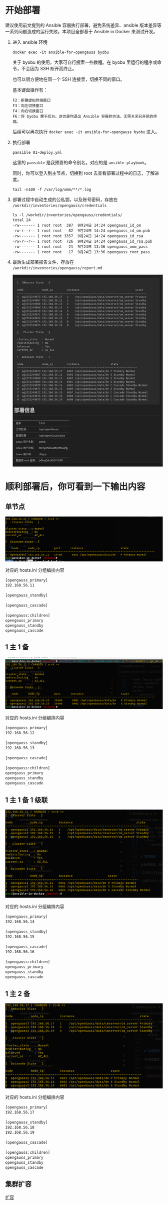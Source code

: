 # 开始部署

建议使用前文提到的 Ansible 容器执行部署，避免系统差异、ansible 版本差异等一系列问题造成的运行失败。本项目全部基于 Ansible in Docker 来测试开发。

1. 进入 ansible 环境

    ```
    docker exec -it ansible-for-opengauss byobu
    ```

    关于 byobu 的使用，大家可自行搜索一些教程。在 byobu 里运行的程序或命令，不会因为 SSH 断开而终止。

    也可以很方便地在同一个 SSH 连接里，切换不同的窗口。

    基本键盘操作有：

    ```
    F2：新建虚拟终端窗口
    F3：向左切换窗口
    F4：向右切换窗口
    F6：将 byobu 置于后台。这也是你退出 Ansible 容器的方法，无需关闭已开启的终端。
    ```
 
   后续可以再次执行 `docker exec -it ansible-for-opengauss byobu` 进入。

1. 执行部署

    ```
    pansible 01-deploy.yml
    ```

    这里的 `pansible` 是我预置的命令别名，对应的是 `ansible-playbook`。

    同时，你可以登入到主节点，切换到 root 去查看部署过程中的日志，了解进度。

    ```
    tail -n100 -f /var/log/omm/**/*.log
    ```

1. 部署过程中自动生成的公私钥，以及账号密码，存放在 `/workdir/inventories/opengauss/credentials`

    ```
    ls -l /workdir/inventories/opengauss/credentials/
    total 24
    -rw------- 1 root root  387  9月24日 14:24 opengauss_id_om
    -rw-r--r-- 1 root root   82  9月24日 14:24 opengauss_id_om.pub
    -rw------- 1 root root 3357  9月24日 14:24 opengauss_id_rsa
    -rw-r--r-- 1 root root  726  9月24日 14:24 opengauss_id_rsa.pub
    -rw------- 1 root root   21  9月24日 13:36 opengauss_omm_pass
    -rw------- 1 root root   17  9月24日 13:36 opengauss_root_pass
    ```

1. 最后生成部署报告文件，存放在 `/workdir/inventories/opengauss/report.md`

    ![Report](imgs/23-10-26_972_1236.png)

# 顺利部署后，你可看到一下输出内容

## 单节点

![单节点](imgs/1695614019309.png)

对应的 hosts.ini 分组编排内容

```
[opengauss_primary]
192.168.56.11

[opengauss_standby]

[opengauss_cascade]

[opengauss:children]
opengauss_primary
opengauss_standby
opengauss_cascade
```

## 1 主 1 备

![1主1备](imgs/1695614019287.png)

对应的 hosts.ini 分组编排内容

```
[opengauss_primary]
192.168.56.12

[opengauss_standby]
192.168.56.13

[opengauss_cascade]

[opengauss:children]
opengauss_primary
opengauss_standby
opengauss_cascade
```

## 1 主 1 备 1 级联

![1主1备1级联](imgs/1695614019263.png)

对应的 hosts.ini 分组编排内容

```
[opengauss_primary]
192.168.56.14

[opengauss_standby]
192.168.56.15

[opengauss_cascade]
192.168.56.16

[opengauss:children]
opengauss_primary
opengauss_standby
opengauss_cascade
```

## 1 主 2 备

![1主2备](imgs/1695614019240.png)

对应的 hosts.ini 分组编排内容

```
[opengauss_primary]
192.168.56.17

[opengauss_standby]
192.168.56.18
192.168.56.19

[opengauss_cascade]

[opengauss:children]
opengauss_primary
opengauss_standby
opengauss_cascade
```

## 集群扩容

[扩容](04-expansion.md)